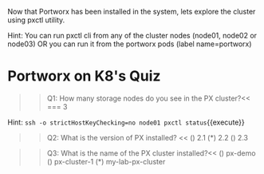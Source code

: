 Now that Portworx has been installed in the system,  lets explore the cluster using pxctl utility. 

Hint: You can run pxctl cli from any of the cluster nodes (node01, node02 or node03) OR you can run it from the portworx pods (label name=portworx)
# Portworx on K8's Quiz

>>Q1: How many storage nodes do you see in the PX cluster?<< 
=== 3

Hint:
`ssh -o strictHostKeyChecking=no node01 pxctl status`{{execute}}


>>Q2: What is the version of PX installed? << 
() 2.1
(*) 2.2
() 2.3


>>Q3: What is the name of the PX cluster installed?<< 
() px-demo
() px-cluster-1
(*) my-lab-px-cluster

